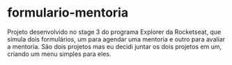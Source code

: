 # formulario-mentoria
Projeto desenvolvido no stage 3 do programa Explorer da Rocketseat, que simula dois formulários, um para agendar uma mentoria e outro para avaliar a mentoria. São dois projetos mas eu decidi juntar os dois projetos em um, criando um menu simples para eles.
